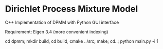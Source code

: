 # Dirichlet Process Mixture Model

C++ Implementation of DPMM with Python GUI interface

Requirement: Eigen 3.4 (more convenient indexing)

cd dpmm; mkdir build, cd build; cmake ../src; make; cd..; python main.py -i 1